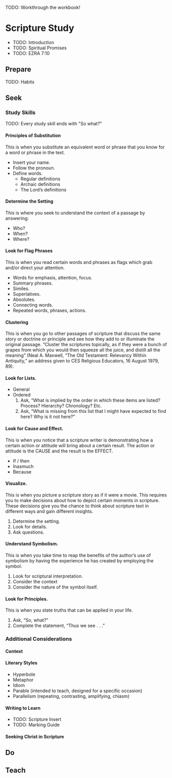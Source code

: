 TODO: Workthrough the workbook!
# Scripture Study
- TODO: Introduction
- TODO: Spiritual Promises
- TODO: EZRA 7:10

## Prepare
TODO: Habits

## Seek
### Study Skills
TODO: Every study skill ends with "So what?"
#### Principles of Substitution	
This is when you substitute an equivalent word or phrase that you know for a word or phrase in the text.
- Insert your name.
- Follow the pronoun.
- Define words.
   - Regular definitions
   - Archaic definitions
   - The Lord’s definitions

#### Determine the Setting
This is where you seek to understand the context of a passage by answering:
- Who?
- When?
- Where?

#### Look for Flag Phrases
This is when you read certain words and phrases as flags which grab and/or direct your attention.
- Words for emphasis, attention, focus.
- Summary phrases.
- Similes.
- Superlatives.
- Absolutes.
- Connecting words.
- Repeated words, phrases, actions.

#### Clustering
This is when you go to other passages of scripture that discuss the same story or doctrine or principle and see how they add to or illuminate the original passage.
“Cluster the scriptures topically, as if they were a bunch of grapes from which you would then squeeze all the juice, and distill all the meaning” (Neal A. Maxwell, “The Old Testament: Relevancy Within Antiquity,” an address given to CES Religious Educators, 16 August 1979, 89).

#### Look for Lists.
- General
- Ordered
   1. Ask, “What is implied by the order in which these items are listed? Process? Hierarchy? Chronology? Etc.
   1. Ask, “What is missing from this list that I might have expected to find here? Why is it not here?”

#### Look for Cause and Effect.
This is when you notice that a scripture writer is demonstrating how a certain action or attitude will bring about a certain result. The action or attitude is the CAUSE and the result is the EFFECT. 
- If / then
- Inasmuch
- Because

#### Visualize.
This is when you picture a scripture story as if it were a movie. This requires you to make decisions about how to depict certain moments in scripture. These decisions give you the chance to think about scripture text in different ways and gain different insights.
1. Determine the setting.
1. Look for details.
1. Ask questions.

#### Understand Symbolism.
This is when you take time to reap the benefits of the author’s use of symbolism by having the experience he has created  by employing the symbol.
1. Look for scriptural interpretation.
1. Consider the context
1. Consider the nature of the symbol itself.

#### Look for Principles.
This is when you state truths that can be applied in your life.
1. Ask, “So, what?”
1. Complete the statement, “Thus we see . . .”

### Additional Considerations 
#### Context
#### Literary Styles
- Hyperbole
- Metaphor
- Idiom
- Parable (intended to teach, designed for a specific occasion)
- Parallelism (repeating, contrasting, amplifying, chiasm)
#### Writing to Learn
- TODO: Scripture Insert
- TODO: Marking Guide
#### Seeking Christ in Scripture

## Do

## Teach
